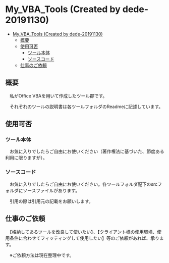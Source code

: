 # My_VBA_Tools (Created by dede-20191130)



<div class="toc">
  <ul>
    <li><a href="#my_vba_tools-created-by-dede-20191130">My_VBA_Tools (Created by dede-20191130)</a>
      <ul>
        <li><a href="#_1">概要</a></li>
        <li><a href="#_2">使用可否</a>
          <ul>
            <li><a href="#_3">ツール本体</a></li>
            <li><a href="#_4">ソースコード</a></li>
          </ul>
        </li>
        <li><a href="#_5">仕事のご依頼</a></li>
      </ul>
    </li>
  </ul>
</div>



## 概要

　私がOffice VBAを用いて作成したツール郡です。

　それぞれのツールの説明書は各ツールフォルダのReadmeに記述しています。



## 使用可否

### ツール本体

　お気に入りでしたらご自由にお使いください（著作権法に基づいた、節度ある利用に限りますが）。

### ソースコード

　お気に入りでしたらご自由にお使いください。各ツールフォルダ配下のsrcフォルダにソースファイルがあります。

　引用の際は引用元の記載をお願いします。



## 仕事のご依頼

　【格納してあるツールを改良して使いたい】、【クライアント様の使用環境、使用条件に合わせてフィッティングして使用したい】等のご依頼があれば、承ります。

　※ご依頼方法は現在整理中です。